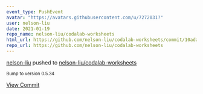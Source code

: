 ```yaml
---
event_type: PushEvent
avatar: "https://avatars.githubusercontent.com/u/7272031?"
user: nelson-liu
date: 2021-01-19
repo_name: nelson-liu/codalab-worksheets
html_url: https://github.com/nelson-liu/codalab-worksheets/commit/10ada0c6ceab3d00414f481ab2afa2c6e2d8debb
repo_url: https://github.com/nelson-liu/codalab-worksheets
---
```


<a href='https://github.com/nelson-liu' target='_blank'>nelson-liu</a> pushed to <a href='https://github.com/nelson-liu/codalab-worksheets' target='_blank'>nelson-liu/codalab-worksheets</a>

<small>Bump to version 0.5.34</small>

<a href='https://github.com/nelson-liu/codalab-worksheets/commit/10ada0c6ceab3d00414f481ab2afa2c6e2d8debb' target='_blank'>View Commit</a>